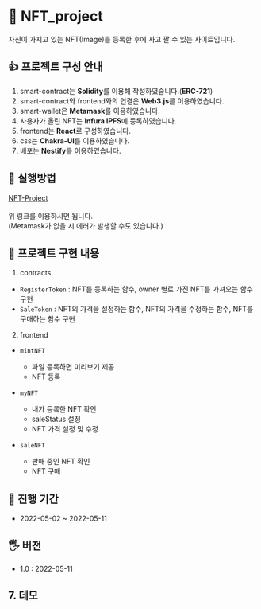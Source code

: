 # 🏁 NFT_project
자신이 가지고 있는 NFT(Image)를 등록한 후에 사고 팔 수 있는 사이트입니다.

## 👍 프로젝트 구성 안내
1. smart-contract는 **Solidity**를 이용해 작성하였습니다.(**ERC-721**)
2. smart-contract와 frontend와의 연결은 **Web3.js**를 이용하였습니다.
3. smart-wallet은 **Metamask**를 이용하였습니다.
4. 사용자가 올린 NFT는 **Infura IPFS**에 등록하였습니다.
5. frontend는 **React**로 구성하였습니다.
6. css는 **Chakra-UI**를 이용하였습니다.
7. 배포는 **Nestify**를 이용하였습니다.

## 🤞 실행방법
[NFT-Project](https://nftprojectwithreact.netlify.app/) <br><br>
위 링크를 이용하시면 됩니다. <br>
(Metamask가 없을 시 에러가 발생할 수도 있습니다.)

## 🤟 프로젝트 구현 내용
1. contracts
  - <code>RegisterToken</code> : NFT를 등록하는 함수, owner 별로 가진 NFT를 가져오는 함수 구현
  - <code>SaleToken</code> : NFT의 가격을 설정하는 함수, NFT의 가격을 수정하는 함수, NFT를 구매하는 함수 구현
2. frontend
  - <code>mintNFT</code>
    - 파일 등록하면 미리보기 제공
    - NFT 등록

  - <code>myNFT</code>
    - 내가 등록한 NFT 확인
    - saleStatus 설정
    - NFT 가격 설정 및 수정

  - <code>saleNFT</code>
    - 판매 중인 NFT 확인
    - NFT 구매

## 🖖 진행 기간
- 2022-05-02 ~ 2022-05-11

## 🖐 버전
- 1.0 : 2022-05-11

## 7. 데모

